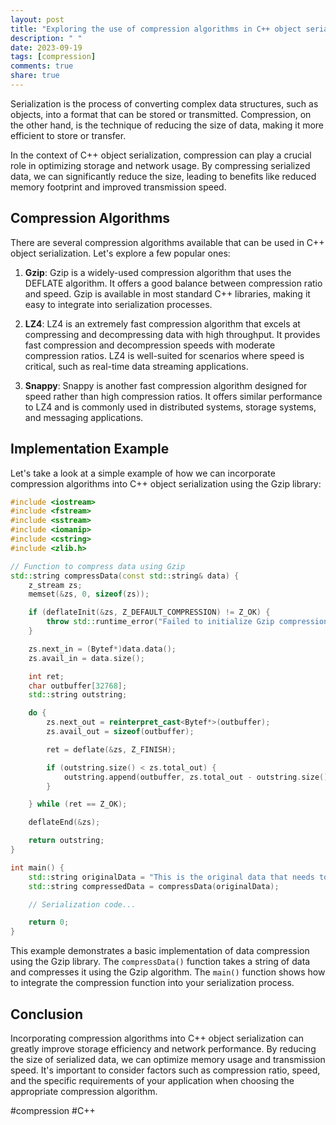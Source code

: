 ```yaml
---
layout: post
title: "Exploring the use of compression algorithms in C++ object serialization"
description: " "
date: 2023-09-19
tags: [compression]
comments: true
share: true
---
```


Serialization is the process of converting complex data structures, such as objects, into a format that can be stored or transmitted. Compression, on the other hand, is the technique of reducing the size of data, making it more efficient to store or transfer.

In the context of C++ object serialization, compression can play a crucial role in optimizing storage and network usage. By compressing serialized data, we can significantly reduce the size, leading to benefits like reduced memory footprint and improved transmission speed.

## Compression Algorithms ##

There are several compression algorithms available that can be used in C++ object serialization. Let's explore a few popular ones:

1. **Gzip**: Gzip is a widely-used compression algorithm that uses the DEFLATE algorithm. It offers a good balance between compression ratio and speed. Gzip is available in most standard C++ libraries, making it easy to integrate into serialization processes.

2. **LZ4**: LZ4 is an extremely fast compression algorithm that excels at compressing and decompressing data with high throughput. It provides fast compression and decompression speeds with moderate compression ratios. LZ4 is well-suited for scenarios where speed is critical, such as real-time data streaming applications.

3. **Snappy**: Snappy is another fast compression algorithm designed for speed rather than high compression ratios. It offers similar performance to LZ4 and is commonly used in distributed systems, storage systems, and messaging applications.

## Implementation Example ##

Let's take a look at a simple example of how we can incorporate compression algorithms into C++ object serialization using the Gzip library:

```cpp
#include <iostream>
#include <fstream>
#include <sstream>
#include <iomanip>
#include <cstring>
#include <zlib.h>

// Function to compress data using Gzip
std::string compressData(const std::string& data) {
    z_stream zs;                        
    memset(&zs, 0, sizeof(zs));

    if (deflateInit(&zs, Z_DEFAULT_COMPRESSION) != Z_OK) {
        throw std::runtime_error("Failed to initialize Gzip compression");
    }

    zs.next_in = (Bytef*)data.data();
    zs.avail_in = data.size();

    int ret;
    char outbuffer[32768];
    std::string outstring;

    do {
        zs.next_out = reinterpret_cast<Bytef*>(outbuffer);
        zs.avail_out = sizeof(outbuffer);

        ret = deflate(&zs, Z_FINISH);

        if (outstring.size() < zs.total_out) {
            outstring.append(outbuffer, zs.total_out - outstring.size());
        }

    } while (ret == Z_OK);

    deflateEnd(&zs);

    return outstring;
}

int main() {
    std::string originalData = "This is the original data that needs to be serialized and compressed.";
    std::string compressedData = compressData(originalData);

    // Serialization code...

    return 0;
}
```

This example demonstrates a basic implementation of data compression using the Gzip library. The `compressData()` function takes a string of data and compresses it using the Gzip algorithm. The `main()` function shows how to integrate the compression function into your serialization process.

## Conclusion ##

Incorporating compression algorithms into C++ object serialization can greatly improve storage efficiency and network performance. By reducing the size of serialized data, we can optimize memory usage and transmission speed. It's important to consider factors such as compression ratio, speed, and the specific requirements of your application when choosing the appropriate compression algorithm.

#compression #C++